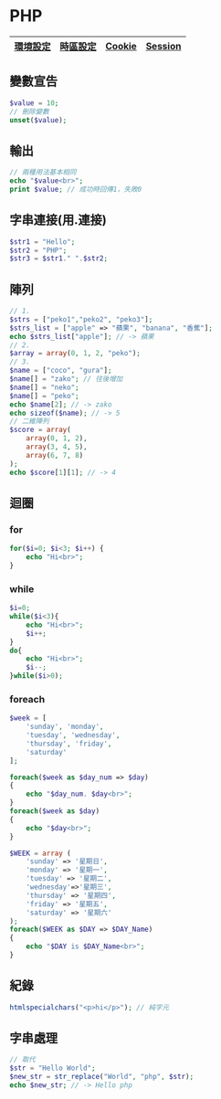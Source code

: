 # PHP
|[環境設定](./phpSet.md)|[時區設定](./timezone.md)|[Cookie](./Cookie)|[Session](./Session)|
|-|-|-|-|

## 變數宣告
```php
$value = 10;
// 刪除變數
unset($value);
```
## 輸出
```php
// 兩種用法基本相同
echo "$value<br>";
print $value; // 成功時回傳1，失敗0 
```
## 字串連接(用.連接)
```php
$str1 = "Hello";
$str2 = "PHP";
$str3 = $str1." ".$str2;
```
## 陣列
```php
// 1.
$strs = ["peko1","peko2", "peko3"];
$strs_list = ["apple" => "蘋果", "banana", "香蕉"];
echo $strs_list["apple"]; // -> 蘋果
// 2.
$array = array(0, 1, 2, "peko");
// 3.
$name = ["coco", "gura"];
$name[] = "zako"; // 往後增加
$name[] = "neko";
$name[] = "peko";
echo $name[2]; // -> zako
echo sizeof($name); // -> 5
// 二維陣列
$score = array(
    array(0, 1, 2),
    array(3, 4, 5),
    array(6, 7, 8)
);
echo $score[1][1]; // -> 4
```

## 迴圈
### for
```php
for($i=0; $i<3; $i++) {
    echo "Hi<br>";
}
```
### while
```php
$i=0;
while($i<3){
    echo "Hi<br>";
    $i++;
}
do{
    echo "Hi<br>";
    $i--;
}while($i>0);
```
### foreach
```php
$week = [
    'sunday', 'monday', 
    'tuesday', 'wednesday', 
    'thursday', 'friday', 
    'saturday'
];

foreach($week as $day_num => $day) 
{
    echo "$day_num. $day<br>";
}
foreach($week as $day) 
{
    echo "$day<br>";
}

$WEEK = array (
    'sunday' => '星期日',
    'monday' => '星期一',
    'tuesday' => '星期二', 
    'wednesday'=>'星期三',
    'thursday' => '星期四',
    'friday' => '星期五',
    'saturday' => '星期六'
);
foreach($WEEK as $DAY => $DAY_Name) 
{
    echo "$DAY is $DAY_Name<br>";
}
```

## 紀錄
```php
htmlspecialchars("<p>hi</p>"); // 純字元 
```
## 字串處理
```php
// 取代
$str = "Hello World";
$new_str = str_replace("World", "php", $str);
echo $new_str; // -> Hello php
```